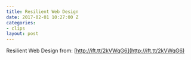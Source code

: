 ```yaml
---
title: Resilient Web Design
date: 2017-02-01 10:27:00 Z
categories:
- clips
layout: post
---
```


Resilient Web Design
from: [http://ift.tt/2kVWqG6](http://ift.tt/2kVWqG6)
